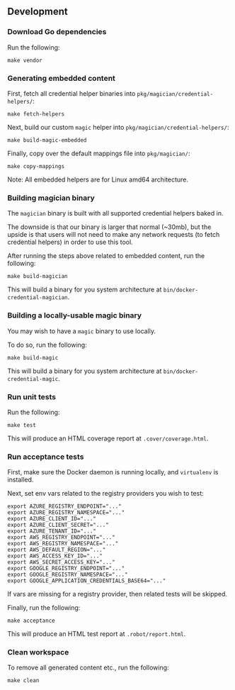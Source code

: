 ## Development

### Download Go dependencies

Run the following:

```
make vendor
```

### Generating embedded content

First, fetch all credential helper binaries into `pkg/magician/credential-helpers/`:

```
make fetch-helpers
```

Next, build our custom `magic` helper into `pkg/magician/credential-helpers/`:

```
make build-magic-embedded
```

Finally, copy over the default mappings file into  `pkg/magician/`:

```
make copy-mappings
```

Note: All embedded helpers are for Linux amd64 architecture.

### Building magician binary

The `magician` binary is built with all supported credential helpers baked in.

The downside is that our binary is larger that normal (~30mb), but the upside
is that users will not need to make any network requests (to fetch credential helpers)
in order to use this tool.

After running the steps above related to embedded content,
run the following:

```
make build-magician
```

This will build a binary for you system architecture at `bin/docker-credential-magician`.

### Building a locally-usable magic binary

You may wish to have a `magic` binary to use locally.

To do so, run the following:

```
make build-magic
```

This will build a binary for you system architecture at `bin/docker-credential-magic`.

### Run unit tests

Run the following:

```
make test
```

This will produce an HTML coverage report at `.cover/coverage.html`.

### Run acceptance tests

First, make sure the Docker daemon is running locally, and `virtualenv` is installed.

Next, set env vars related to the registry providers you wish to test:

```
export AZURE_REGISTRY_ENDPOINT="..."
export AZURE_REGISTRY_NAMESPACE="..."
export AZURE_CLIENT_ID="..."
export AZURE_CLIENT_SECRET="..."
export AZURE_TENANT_ID="..."
export AWS_REGISTRY_ENDPOINT="..."
export AWS_REGISTRY_NAMESPACE="..."
export AWS_DEFAULT_REGION="..."
export AWS_ACCESS_KEY_ID="..."
export AWS_SECRET_ACCESS_KEY="..."
export GOOGLE_REGISTRY_ENDPOINT="..."
export GOOGLE_REGISTRY_NAMESPACE="..."
export GOOGLE_APPLICATION_CREDENTIALS_BASE64="..."
```

If vars are missing for a registry provider, then related tests will be skipped.

Finally, run the following:

```
make acceptance
```

This will produce an HTML test report at `.robot/report.html`.

### Clean workspace

To remove all generated content etc., run the following:

```
make clean
```
